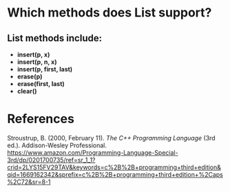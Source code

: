 # Which methods does List support? 

## List methods include: 
- **insert(p, x)**
- **insert(p, n, x)**
- **insert(p, first, last)**
- **erase(p)** 
- **erase(first, last)** 
- **clear()**


# References 
Stroustrup, B. (2000, February 11). *The C++ Programming Language* (3rd ed.). Addison-Wesley Professional. <https://www.amazon.com/Programming-Language-Special-3rd/dp/0201700735/ref=sr_1_1?crid=2LYS15FV29TAV&keywords=c%2B%2B+programming+third+edition&qid=1669162342&sprefix=c%2B%2B+programming+third+edition+%2Caps%2C72&sr=8-1> 
